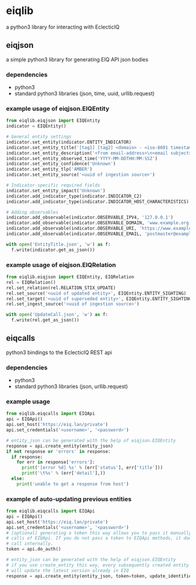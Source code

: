 # eiqlib
a python3 library for interacting with EclecticIQ

## eiqjson
a simple python3 library for generating EIQ API json bodies

### dependencies
- python3
- standard python3 libraries (json, time, uuid, urllib.request)

### example usage of eiqjson.EIQEntity

```python
from eiqlib.eiqjson import EIQEntity
indicator = EIQEntity()

# General entity settings
indicator.set_entity(indicator.ENTITY_INDICATOR)
indicator.set_entity_title('[tag1] [tag2] <domain> - <iso-8601 timestamp>')
indicator.set_entity_description('<from email-address>\n<email subject>\n<notes about sighting type>')
indicator.set_entity_observed_time('YYYY-MM-DDTHH:MM:SSZ')
indicator.set_entity_confidence('Unknown')
indicator.set_entity_tlp('AMBER')
indicator.set_entity_source('<uuid of ingestion source>')

# Indicator-specific required fields
indicator.set_entity_impact('Unknown')
indicator.add_indicator_type(indicator.INDICATOR_C2)
indicator.add_indicator_type(indicator.INDICATOR_HOST_CHARACTERISTICS)

# Adding observables
indicator.add_observable(indicator.OBSERVABLE_IPV4, '127.0.0.1')
indicator.add_observable(indicator.OBSERVABLE_DOMAIN, 'www.example.org')
indicator.add_observable(indicator.OBSERVABLE_URI, 'https://www.example.org/test.php')
indicator.add_observable(indicator.OBSERVABLE_EMAIL, 'postmaster@example.org')

with open('EntityTitle.json', 'w') as f:
  f.write(indicator.get_as_json())
```

### example usage of eiqjson.EIQRelation

```python
from eiqlib.eiqjson import EIQEntity, EIQRelation
rel = EIQRelation()
rel.set_relation(rel.RELATION_STIX_UPDATE)
rel.set_source('<uuid of updated entity>', EIQEntity.ENTITY_SIGHTING)
rel.set_target('<uuid of superseded entity>', EIQEntity.ENTITY_SIGHTING)
rel.set_ingest_source('<uuid of ingestion source>')

with open('UpdateCall.json', 'w') as f:
  f.write(rel.get_as_json())
```

## eiqcalls
python3 bindings to the EclecticIQ REST api

### dependencies
- python3
- standard python3 libraries (json, urllib.request)

### example usage

```python
from eiqlib.eiqcalls import EIQApi
api = EIQApi()
api.set_host('https://eiq.lan/private')
api.set_credentials('<username>', '<password>')

# entity_json can be generated with the help of eiqjson.EIQEntity
response = api.create_entity(entity_json)
if not response or 'errors' in response:
  if response:
    for err in response['errors']:
      print('[error %d] %s' % (err['status'], err['title']))
      print('\t%s' % (err['detail'],))
  else:
    print('unable to get a response from host')
```

### example of auto-updating previous entities
```python
from eiqlib.eiqcalls import EIQApi
api = EIQApi()
api.set_host('https://eiq.lan/private')
api.set_credentials('<username>', '<password>')
# [optional] generating a token this way allows you to pass it manually to all other
# calls of EIQApi. If you do not pass a token to EIQApi methods, it does a do_auth
# call internally.
token = api.do_auth()

# entity_json can be generated with the help of eiqjson.EIQEntity
# if you use create_entity this way, every subsequently created entity using the same update_identifier
# will update the latest version already in EIQ
response = api.create_entity(entity_json, token=token, update_identifier="Event-000")
```

